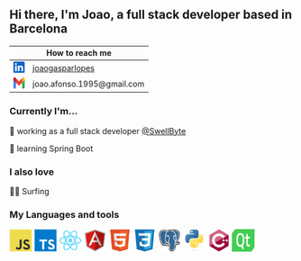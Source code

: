 ## Hi there, I'm Joao, a full stack developer based in Barcelona

<table class="tg">
  <thead>
    <tr>
      <th colspan="2">How to reach me</th>
    </tr>
  </thead>
  <tbody>
    <tr>
      <td><img alt="linkedin" src="./assets/linkedin.svg" width="20" height="20"/></td>
      <td><a href="https://www.linkedin.com/in/joaogasparlopes/" target="_blank">joaogasparlopes</a></td>
    </tr>
    <tr>
      <td><img alt="gmail" src="./assets/gmail.svg" width="20" height="20"/></td>
      <td>joao.afonso.1995@gmail.com</td>
    </tr>
  </tbody>
</table>

### Currently I'm...

🔭 working as a full stack developer [@SwellByte](https://github.com/SwellByte)

🌱 learning Spring Boot

### I also love
🏄‍♂️ Surfing

### My Languages and tools

<code><img alt="javascript" src="./assets/javascript.svg" width="40" height="40" /></code>
<code><img alt="typescript" src="./assets/typescript.svg" width="40" height="40" /></code>
<code><img alt="react" src="./assets/react.svg" width="40" height="40" /></code>
<code><img alt="angular" src="./assets/angular.svg" width="40" height="40" /></code>
<code><img alt="html5" src="./assets/html5.svg" width="40" height="40" /></code>
<code><img alt="css3" src="./assets/css3.svg" width="40" height="40" /></code>
<code><img alt="postgresql" src="./assets/postgresql.svg" width="40" height="40" /></code>
<code><img alt="python" src="./assets/python.svg" width="40" height="40" /></code>
<code><img alt="cpp" src="./assets/cpp.svg" width="40" height="40" /></code>
<code><img alt="qt" src="./assets/qt.svg" width="40" height="40" /></code>
